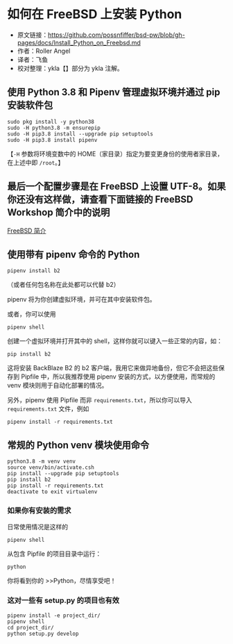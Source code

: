 # 如何在 FreeBSD 上安装 Python

- 原文链接：<https://github.com/possnfiffer/bsd-pw/blob/gh-pages/docs/Install_Python_on_Freebsd.md>
- 作者：Roller Angel
- 译者：飞鱼
- 校对整理：ykla【】部分为 ykla 注解。

## 使用 Python 3.8 和 Pipenv 管理虚拟环境并通过 pip 安装软件包

```
sudo pkg install -y python38
sudo -H python3.8 -m ensurepip
sudo -H pip3.8 install --upgrade pip setuptools
sudo -H pip3.8 install pipenv
```

【`-H` 参数将环境变数中的 HOME（家目录）指定为要变更身份的使用者家目录，在上述中即 `/root`。】

## 最后一个配置步骤是在 FreeBSD 上设置 UTF-8。如果你还没有这样做，请查看下面链接的 FreeBSD Workshop 简介中的说明

[FreeBSD 简介](https://github.com/possnfiffer/bsd-pw/blob/gh-pages/docs/Intro_to_FreeBSD_Workshop.md#iocage)

## 使用带有 pipenv 命令的 Python

```
pipenv install b2
```

（或者任何包名称在此处都可以代替 b2）

pipenv 将为你创建虚拟环境，并可在其中安装软件包。

或者，你可以使用

```
pipenv shell
```

创建一个虚拟环境并打开其中的 shell，这样你就可以键入一些正常的内容，如：

```
pip install b2
```

这将安装 BackBlaze B2 的 b2 客户端，我用它来做异地备份，但它不会把这些保存到 Pipfile 中，所以我推荐使用 pipenv 安装的方式，以方便使用，而常规的 venv 模块则用于自动化部署的情况。

另外，pipenv 使用 Pipfile 而非 `requirements.txt`，所以你可以导入 `requirements.txt` 文件，例如

```
pipenv install -r requirements.txt
```

## 常规的 Python venv 模块使用命令

```
python3.8 -m venv venv
source venv/bin/activate.csh
pip install --upgrade pip setuptools
pip install b2
pip install -r requirements.txt
deactivate to exit virtualenv
```

### 如果你有安装的需求

日常使用情况是这样的

```
pipenv shell
```

从包含 Pipfile 的项目目录中运行：

```
python
```

你将看到你的 >>Python，尽情享受吧！

### 这对一些有 setup.py 的项目也有效

```
pipenv install -e project_dir/
pipenv shell
cd project_dir/
python setup.py develop
```
